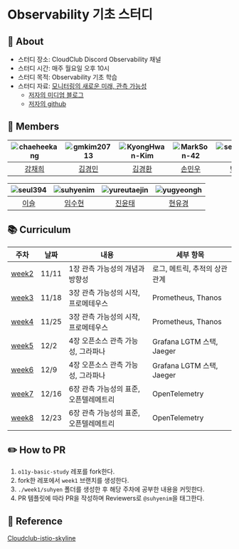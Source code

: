 # Observability 기초 스터디


## 🔭 About 
- 스터디 장소: CloudClub Discord Observability 채널
- 스터디 시간: 매주 월요일 오후 10시
- 스터디 목적: Observability 기초 학습
- 스터디 자료: [모니터링의 새로운 미래, 관측 가능성](https://product.kyobobook.co.kr/detail/S000211468119)
    - [저자의 미디엄 블로그](https://yohaim.medium.com/)
    - [저자의 github](https://github.com/philllipjung/o11ybook)


## 👥 Members
| ![chaeheekang](https://github.com/chaeheekang.png) | ![gmkim20713](https://github.com/gmkim20713.png) | ![KyongHwan-Kim](https://github.com/KyongHwan-Kim.png) | ![MarkSon-42](https://github.com/MarkSon-42.png) | ![seoyeon0201](https://github.com/seoyeon0201.png) |
|:--:|:--:|:--:|:--:|:--:|
| [강채희](https://github.com/chaeheekang) | [김경민](https://github.com/gmkim20713) | [김경환](https://github.com/KyongHwan-Kim) | [손민우](https://github.com/MarkSon-42) | [박서연](https://github.com/seoyeon0201) |

| ![seul394](https://github.com/seul394.png) | ![suhyenim](https://github.com/suhyenim.png) | ![yureutaejin](https://github.com/yureutaejin.png) | ![yugyeongh](https://github.com/yugyeongh.png) |
|:--:|:--:|:--:|:--:|
| [이슬](https://github.com/seul394) | [임수현](https://github.com/suhyenim) | [진윤태](https://github.com/yureutaejin) | [현유경](https://github.com/yugyeongh) |


## 📚 Curriculum
| 주차               | 날짜      | 내용                             | 세부 항목                    |
|-------------------|-----------|-------------------------------|-----------------------------|
| [week2](./week2/) | 11/11     | 1장 관측 가능성의 개념과 방향성       | 로그, 메트릭, 추적의 상관관계     |
| [week3](./week3) | 11/18     | 3장 관측 가능성의 시작, 프로메테우스   | Prometheus, Thanos         |
| [week4](./week4) | 11/25     | 3장 관측 가능성의 시작, 프로메테우스   | Prometheus, Thanos         |
| [week5](./week5) | 12/2      | 4장 오픈소스 관측 가능성, 그라파나    | Grafana LGTM 스택, Jaeger    |
| [week6](./week6) | 12/9      | 4장 오픈소스 관측 가능성, 그라파나    | Grafana LGTM 스택, Jaeger     |
| [week7](./week7) | 12/16     | 6장 관측 가능성의 표준, 오픈텔레메트리 | OpenTelemetry               |
| [week8](./week8) | 12/23     | 6장 관측 가능성의 표준, 오픈텔레메트리 | OpenTelemetry               |


## ✏️ How to PR
1. `o11y-basic-study` 레포를 fork한다.
2. fork한 레포에서 `week1` 브랜치를 생성한다.
3. `./week1/suhyen` 폴더를 생성한 후 해당 주차에 공부한 내용을 커밋한다.
4. PR 템플릿에 따라 PR을 작성하며 Reviewers로 `@suhyenim`을 태그한다.


## 📑 Reference
[Cloudclub-istio-skyline](https://github.com/ByeongHunKim/Cloudclub-istio-skyline)

